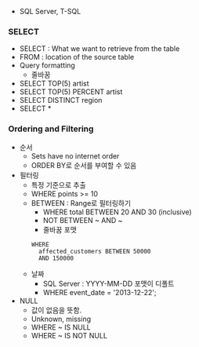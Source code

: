 - SQL Server, T-SQL

### SELECT
- SELECT : What we want to retrieve from the table
- FROM : location of the source table
- Query formatting
    - 줄바꿈
- SELECT TOP(5) artist
- SELECT TOP(5) PERCENT artist
- SELECT DISTINCT region
- SELECT *


### Ordering and Filtering
- 순서
    - Sets have no internet order
    - ORDER BY로 순서를 부여할 수 있음
- 필터링
    - 특정 기준으로 추출
    - WHERE points >= 10
    - BETWEEN : Range로 필터링하기
        - WHERE total BETWEEN 20 AND 30 (inclusive)
        - NOT BETWEEN ~ AND ~
        - 줄바꿈 포맷
        ```
        WHERE
          affected_customers BETWEEN 50000
          AND 150000
        ```
    - 날짜
        - SQL Server : YYYY-MM-DD 포맷이 디폴트
        - WHERE  event_date = '2013-12-22';
- NULL
    - 값이 없음을 뜻함.
    - Unknown, missing
    - WHERE ~ IS NULL
    - WHERE ~ IS NOT NULL
